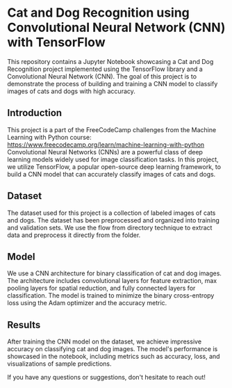 # Cat and Dog Recognition using Convolutional Neural Network (CNN) with TensorFlow

This repository contains a Jupyter Notebook showcasing a Cat and Dog Recognition project implemented using the TensorFlow library and a Convolutional Neural Network (CNN). 
The goal of this project is to demonstrate the process of building and training a CNN model to classify images of cats and dogs with high accuracy.

## Introduction
This project is a part of the FreeCodeCamp challenges from the Machine Learning with Python course: https://www.freecodecamp.org/learn/machine-learning-with-python
Convolutional Neural Networks (CNNs) are a powerful class of deep learning models widely used for image classification tasks.
In this project, we utilize TensorFlow, a popular open-source deep learning framework, to build a CNN model that can accurately classify images of cats and dogs.

## Dataset
The dataset used for this project is a collection of labeled images of cats and dogs. The dataset has been preprocessed and organized into training and validation sets. 
We use the flow from directory technique to extract data and preprocess it directly from the folder. 

## Model
We use a CNN architecture for binary classification of cat and dog images. 
The architecture includes convolutional layers for feature extraction, max pooling layers for spatial reduction, and fully connected layers for classification. 
The model is trained to minimize the binary cross-entropy loss using the Adam optimizer and the accuracy metric. 

## Results
After training the CNN model on the dataset, we achieve impressive accuracy on classifying cat and dog images. The model's performance is showcased in the notebook, including metrics such as accuracy, loss, and visualizations of sample predictions.


If you have any questions or suggestions, don't hesitate to reach out!
